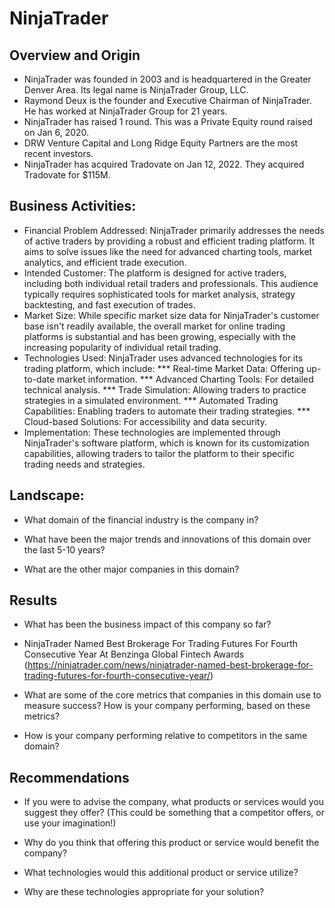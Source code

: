 # NinjaTrader

## Overview and Origin

* NinjaTrader was founded in 2003 and is headquartered in the Greater Denver Area. Its legal name is NinjaTrader Group, LLC.
* Raymond Deux is the founder and Executive Chairman of NinjaTrader. He has worked at NinjaTrader Group for 21 years.
* NinjaTrader has raised 1 round. This was a Private Equity round raised on Jan 6, 2020.
* DRW Venture Capital and Long Ridge Equity Partners are the most recent investors.
* NinjaTrader has acquired Tradovate on Jan 12, 2022. They acquired Tradovate for $115M.

## Business Activities:

* Financial Problem Addressed: NinjaTrader primarily addresses the needs of active traders by providing a robust and efficient trading platform. It aims to solve issues like the need for advanced charting tools, market analytics, and efficient trade execution.
* Intended Customer: The platform is designed for active traders, including both individual retail traders and professionals. This audience typically requires sophisticated tools for market analysis, strategy backtesting, and fast execution of trades.
* Market Size: While specific market size data for NinjaTrader's customer base isn't readily available, the overall market for online trading platforms is substantial and has been growing, especially with the increasing popularity of individual retail trading.
* Technologies Used: NinjaTrader uses advanced technologies for its trading platform, which include:
  *** Real-time Market Data: Offering up-to-date market information.
  *** Advanced Charting Tools: For detailed technical analysis.
  *** Trade Simulation: Allowing traders to practice strategies in a simulated environment.
  *** Automated Trading Capabilities: Enabling traders to automate their trading strategies.
  *** Cloud-based Solutions: For accessibility and data security.
* Implementation: These technologies are implemented through NinjaTrader's software platform, which is known for its customization capabilities, allowing traders to tailor the platform to their specific trading needs and strategies.

## Landscape:

* What domain of the financial industry is the company in?

* What have been the major trends and innovations of this domain over the last 5-10 years?

* What are the other major companies in this domain?


## Results

* What has been the business impact of this company so far?
* NinjaTrader Named Best Brokerage For Trading Futures For Fourth Consecutive Year At Benzinga Global Fintech Awards (https://ninjatrader.com/news/ninjatrader-named-best-brokerage-for-trading-futures-for-fourth-consecutive-year/)

* What are some of the core metrics that companies in this domain use to measure success? How is your company performing, based on these metrics?

* How is your company performing relative to competitors in the same domain?


## Recommendations

* If you were to advise the company, what products or services would you suggest they offer? (This could be something that a competitor offers, or use your imagination!)

* Why do you think that offering this product or service would benefit the company?

* What technologies would this additional product or service utilize?

* Why are these technologies appropriate for your solution?

